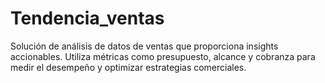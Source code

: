 # Tendencia_ventas
Solución de análisis de datos de ventas que proporciona insights accionables. Utiliza métricas como presupuesto, alcance y cobranza para medir el desempeño y optimizar estrategias comerciales.
